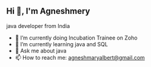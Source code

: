 ## Hi 👋, I'm Agneshmery


java developer from India
- 🔭 I’m currently doing Incubation Trainee on Zoho 
- 🌱 I’m currently learning java and SQL
- 💬 Ask me about java
- 📫 How to reach me: agneshmaryalbert@gmail.com
